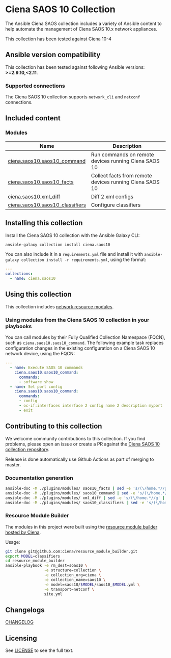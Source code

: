 # Ciena SAOS 10 Collection

The Ansible Ciena SAOS collection includes a variety of Ansible content to help automate the management of Ciena SAOS 10.x network appliances.

This collection has been tested against Ciena 10-4

## Ansible version compatibility

This collection has been tested against following Ansible versions: **>=2.9.10,<2.11**.

### Supported connections

The Ciena SAOS 10 collection supports ``network_cli`` and ``netconf`` connections.

## Included content

<!--start collection content-->

### Modules
Name | Description
--- | ---
[ciena.saos10.saos10_command](https://github.com/ciena/ciena.saos10/blob/master/docs/saos10_command.txt)|Run commands on remote devices running Ciena SAOS 10
[ciena.saos10.saos10_facts](https://github.com/ciena/ciena.saos10/blob/master/docs/saos10_facts.txt)|Collect facts from remote devices running Ciena SAOS 10
[ciena.saos10.xml_diff](https://github.com/ciena/ciena.saos10/blob/master/docs/xml_diff.txt)|Diff 2 xml configs
[ciena.saos10.saos10_classifiers](https://github.com/ciena/ciena.saos10/blob/master/docs/saos10_classifiers.txt)|Configure classifiers

<!--end collection content-->
## Installing this collection

Install the Ciena SAOS 10 collection with the Ansible Galaxy CLI:

```bash
ansible-galaxy collection install ciena.saos10
```

You can also include it in a `requirements.yml` file and install it with `ansible-galaxy collection install -r requirements.yml`, using the format:

```yaml
---
collections:
  - name: ciena.saos10
```

## Using this collection

This collection includes [network resource modules](https://docs.ansible.com/ansible/latest/network/user_guide/network_resource_modules.html).

### Using modules from the Ciena SAOS 10 collection in your playbooks

You can call modules by their Fully Qualified Collection Namespace (FQCN), such as `ciena.saos10.saos10_command`.
The following example task replaces configuration changes in the existing configuration on a Ciena SAOS 10 network device, using the FQCN:

```yaml
---
  - name: Execute SAOS 10 commands
    ciena.saos10.saos10_command:
      commands:
      - software show
  - name: Set port config
    ciena.saos10.saos10_command:
      commands:
      - config
      - oc-if:interfaces interface 2 config name 2 description myport
      - exit
```

## Contributing to this collection

We welcome community contributions to this collection. If you find problems, please open an issue or create a PR against the [Ciena SAOS 10 collection repository](https://github.com/ciena/ciena.saos10).

Release is done automatically use Github Actions as part of merging to master.

### Documentation generation

```bash
ansible-doc -M ./plugins/modules/ saos10_facts | sed -e 's/(\/home.*//g' | sed -e 's/> //g' > docs/saos10_facts.txt
ansible-doc -M ./plugins/modules/ saos10_command | sed -e 's/(\/home.*//g' | sed -e 's/> //g' > docs/saos10_command.txt
ansible-doc -M ./plugins/modules/ xml_diff | sed -e 's/(\/home.*//g' | sed -e 's/> //g' > docs/xml_diff.txt
ansible-doc -M ./plugins/modules/ saos10_classifiers | sed -e 's/(\/home.*//g' | sed -e 's/> //g' > docs/saos10_classifiers.txt
```

### Resource Module Builder

The modules in this project were built using the [resource module builder hosted by Ciena](https://github.com/ciena/resource_module_builder).

Usage:

```bash
git clone git@github.com:ciena/resource_module_builder.git
export MODEL=classifiers
cd resource_module_builder
ansible-playbook -e rm_dest=soas10 \
                 -e structure=collection \
                 -e collection_org=ciena \
                 -e collection_name=saos10 \
                 -e model=saos10/$MODEL/saos10_$MODEL.yml \
                 -e transport=netconf \
                 site.yml
```

## Changelogs

[CHANGELOG](CHANGELOG.md)

## Licensing

See [LICENSE](LICENSE) to see the full text.
